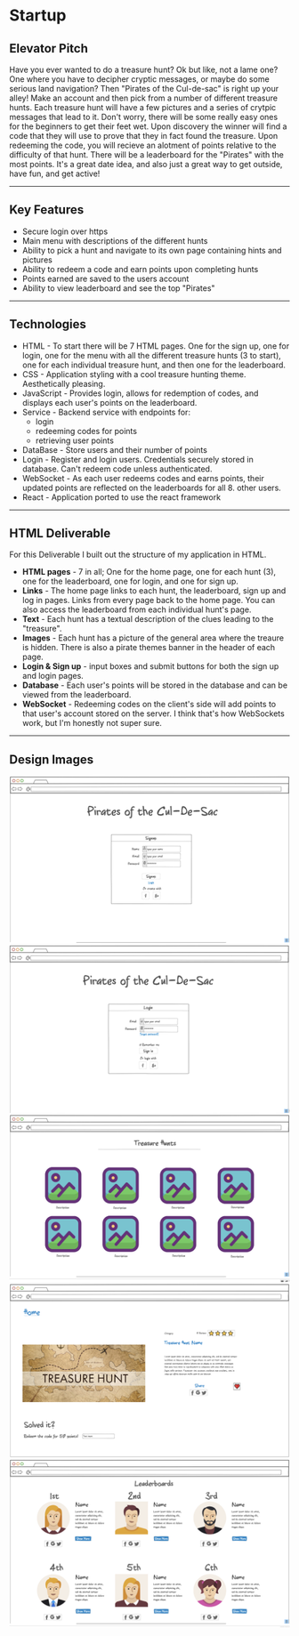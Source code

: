 # Startup

## Elevator Pitch

Have you ever wanted to do a treasure hunt? Ok but like, not a lame one? One where you have to decipher cryptic messages, or maybe do some serious land navigation?
Then "Pirates of the Cul-de-sac" is right up your alley! Make an account and then pick from a number of different treasure hunts. Each treasure hunt will have a few pictures and a series of crytpic messages that lead to it. Don't worry, there will be some really easy ones for the beginners to get their feet wet. 
Upon discovery the winner will find a code that they will use to prove that they in fact found the treasure. Upon redeeming the code, you will recieve an alotment of points 
relative to the difficulty of that hunt. There will be a leaderboard for the "Pirates" with the most points. It's a great date idea, and also just a great way to 
get outside, have fun, and get active!

---
## Key Features

- Secure login over https
- Main menu with descriptions of the different hunts
- Ability to pick a hunt and navigate to its own page containing hints and pictures
- Ability to redeem a code and earn points upon completing hunts
- Points earned are saved to the users account
- Ability to view leaderboard and see the top "Pirates"

---
## Technologies

- HTML - To start there will be 7 HTML pages. One for the sign up, one for login, one for the menu with all the different treasure hunts (3 to start), one for each individual treasure hunt, and then one for the leaderboard.
- CSS - Application styling with a cool treasure hunting theme. Aesthetically pleasing.
- JavaScript - Provides login, allows for redemption of codes, and displays each user's points on the leaderboard.
- Service - Backend service with endpoints for:
    - login
    - redeeming codes for points
    - retrieving user points
- DataBase - Store users and their number of points
- Login - Register and login users. Credentials securely stored in database. Can't redeem code unless authenticated.
- WebSocket - As each user redeems codes and earns points, their updated points are reflected on the leaderboards for all 8. other users.
- React - Application ported to use the react framework
  
---
## HTML Deliverable

For this Deliverable I built out the structure of my application in HTML.
- **HTML pages** - 7 in all; One for the home page, one for each hunt (3), one for the leaderboard, one for login, and one for sign up.
- **Links** - The home page links to each hunt, the leaderboard, sign up and log in pages. Links from every page back to the home page. You can also access the leaderboard from each individual hunt's page.
- **Text** - Each hunt has a textual description of the clues leading to the "treasure".
- **Images** - Each hunt has a picture of the general area where the treaure is hidden. There is also a pirate themes banner in the header of each page.
- **Login & Sign up** - input boxes and submit buttons for both the sign up and login pages.
- **Database** - Each user's points will be stored in the database and can be viewed from the leaderboard.
- **WebSocket** - Redeeming codes on the client's side will add points to that user's account stored on the server. I think that's how WebSockets work, but I'm honestly not super sure.
  
---
## Design Images
![](Pics/signup.png)
![](Pics/Login.png)
![](Pics/Menu.png)
![](Pics/TreasureHunt.png)
![](Pics/Leaderboard.png)